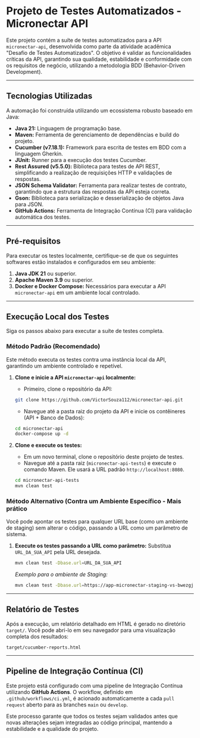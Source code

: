 # Projeto de Testes Automatizados - Micronectar API

Este projeto contém a suíte de testes automatizados para a API `micronectar-api`, desenvolvida como parte da atividade acadêmica "Desafio de Testes Automatizados". O objetivo é validar as funcionalidades críticas da API, garantindo sua qualidade, estabilidade e conformidade com os requisitos de negócio, utilizando a metodologia BDD (Behavior-Driven Development).

---

## Tecnologias Utilizadas

A automação foi construída utilizando um ecossistema robusto baseado em Java:

- **Java 21:** Linguagem de programação base.
- **Maven:** Ferramenta de gerenciamento de dependências e build do projeto.
- **Cucumber (v7.18.1):** Framework para escrita de testes em BDD com a linguagem Gherkin.
- **JUnit:** Runner para a execução dos testes Cucumber.
- **Rest Assured (v5.5.0):** Biblioteca para testes de API REST, simplificando a realização de requisições HTTP e validações de respostas.
- **JSON Schema Validator:** Ferramenta para realizar testes de contrato, garantindo que a estrutura das respostas da API esteja correta.
- **Gson:** Biblioteca para serialização e desserialização de objetos Java para JSON.
- **GitHub Actions:** Ferramenta de Integração Contínua (CI) para validação automática dos testes.

---

## Pré-requisitos

Para executar os testes localmente, certifique-se de que os seguintes softwares estão instalados e configurados em seu ambiente:

1.  **Java JDK 21** ou superior.
2.  **Apache Maven 3.9** ou superior.
3.  **Docker e Docker Compose:** Necessários para executar a API `micronectar-api` em um ambiente local controlado.

---

## Execução Local dos Testes

Siga os passos abaixo para executar a suíte de testes completa.

### Método Padrão (Recomendado)

Este método executa os testes contra uma instância local da API, garantindo um ambiente controlado e repetível.

1.  **Clone e inicie a API `micronectar-api` localmente:**
    *   Primeiro, clone o repositório da API:
      ```bash
      git clone https://github.com/VictorSouza112/micronectar-api.git
      ```
    *   Navegue até a pasta raiz do projeto da API e inicie os contêineres (API + Banco de Dados):
      ```bash
      cd micronectar-api
      docker-compose up -d
      ```

2.  **Clone e execute os testes:**
    *   Em um novo terminal, clone o repositório deste projeto de testes.
    *   Navegue até a pasta raiz (`micronectar-api-tests`) e execute o comando Maven. Ele usará a URL padrão `http://localhost:8080`.
      ```bash
      cd micronectar-api-tests
      mvn clean test
      ```

### Método Alternativo (Contra um Ambiente Específico - Mais prático

Você pode apontar os testes para qualquer URL base (como um ambiente de staging) sem alterar o código, passando a URL como um parâmetro de sistema.

1.  **Execute os testes passando a URL como parâmetro:**
    Substitua `URL_DA_SUA_API` pela URL desejada.
    ```bash
    mvn clean test -Dbase.url=URL_DA_SUA_API
    ```
    *Exemplo para o ambiente de Staging:*
    ```bash
    mvn clean test -Dbase.url=https://app-micronectar-staging-vs-bwezgje4gpc2etag.brazilsouth-01.azurewebsites.net/
    ```

---

## Relatório de Testes

Após a execução, um relatório detalhado em HTML é gerado no diretório `target/`. Você pode abri-lo em seu navegador para uma visualização completa dos resultados:

`target/cucumber-reports.html`

---

## Pipeline de Integração Contínua (CI)

Este projeto está configurado com uma pipeline de Integração Contínua utilizando **GitHub Actions**. O workflow, definido em `.github/workflows/ci.yml`, é acionado automaticamente a cada `pull request` aberto para as branches `main` ou `develop`.

Este processo garante que todos os testes sejam validados antes que novas alterações sejam integradas ao código principal, mantendo a estabilidade e a qualidade do projeto.